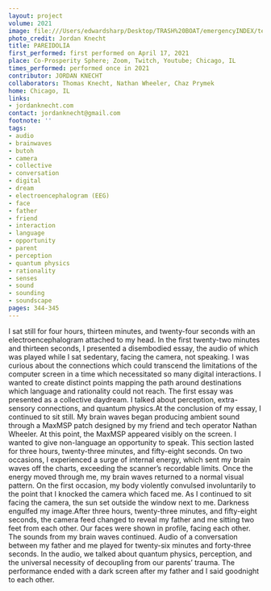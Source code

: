 ```yaml
---
layout: project
volume: 2021
image: file:///Users/edwardsharp/Desktop/TRASH%20BOAT/emergencyINDEX/ten_plus/guts/Links/1663199512460__PAREIDOLIA--Jordan_Knecht.jpg
photo_credit: Jordan Knecht
title: PAREIDOLIA
first_performed: first performed on April 17, 2021
place: Co-Prosperity Sphere; Zoom, Twitch, Youtube; Chicago, IL
times_performed: performed once in 2021
contributor: JORDAN KNECHT
collaborators: Thomas Knecht, Nathan Wheeler, Chaz Prymek
home: Chicago, IL
links:
- jordanknecht.com
contact: jordanknecht@gmail.com
footnote: ''
tags:
- audio
- brainwaves
- butoh
- camera
- collective
- conversation
- digital
- dream
- electroencephalogram (EEG)
- face
- father
- friend
- interaction
- language
- opportunity
- parent
- perception
- quantum physics
- rationality
- senses
- sound
- sounding
- soundscape
pages: 344-345
---
```


I sat still for four hours, thirteen minutes, and twenty-four seconds with an electroencephalogram attached to my head. In the first twenty-two minutes and thirteen seconds, I presented a disembodied essay, the audio of which was played while I sat sedentary, facing the camera, not speaking. I was curious about the connections which could transcend the limitations of the computer screen in a time which necessitated so many digital interactions. I wanted to create distinct points mapping the path around destinations which language and rationality could not reach. The first essay was presented as a collective daydream. I talked about perception, extra-sensory connections, and quantum physics.At the conclusion of my essay, I continued to sit still. My brain waves began producing ambient sound through a MaxMSP patch designed by my friend and tech operator Nathan Wheeler. At this point, the MaxMSP appeared visibly on the screen. I wanted to give non-language an opportunity to speak. This section lasted for three hours, twenty-three minutes, and fifty-eight seconds. On two occasions, I experienced a surge of internal energy, which sent my brain waves off the charts, exceeding the scanner’s recordable limits. Once the energy moved through me, my brain waves returned to a normal visual pattern. On the first occasion, my body violently convulsed involuntarily to the point that I knocked the camera which faced me. As I continued to sit facing the camera, the sun set outside the window next to me. Darkness engulfed my image.After three hours, twenty-three minutes, and fifty-eight seconds, the camera feed changed to reveal my father and me sitting two feet from each other. Our faces were shown in profile, facing each other. The sounds from my brain waves continued. Audio of a conversation between my father and me played for twenty-six minutes and forty-three seconds. In the audio, we talked about quantum physics, perception, and the universal necessity of decoupling from our parents’ trauma. The performance ended with a dark screen after my father and I said goodnight to each other.
